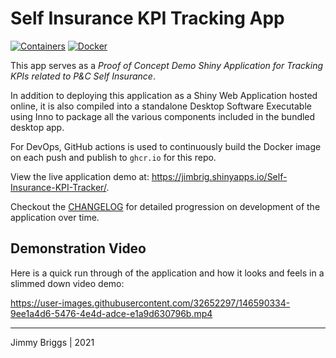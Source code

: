 # Self Insurance KPI Tracking App

[![Containers](https://ghcr-badge.deta.dev/jimbrig/self-insurance-kpi-app/tags?ignore=sha256*&label=Containers&color=blue)](https://github.com/jimbrig/self-insurance-kpi-app/pkgs/container/self-insurance-kpi-app)
[![Docker](https://github.com/jimbrig/self-insurance-kpi-app/actions/workflows/docker.yml/badge.svg)](https://github.com/jimbrig/self-insurance-kpi-app/actions/workflows/docker.yml)

This app serves as a *Proof of Concept Demo Shiny Application for Tracking KPIs related to P&C Self Insurance*.

In addition to deploying this application as a Shiny Web Application hosted online, it is also compiled into a standalone Desktop Software Executable using Inno to package all the various components included in the bundled desktop app.

For DevOps, GitHub actions is used to continuously build the Docker image on each push and publish to `ghcr.io` for this repo.

View the live application demo at: <https://jimbrig.shinyapps.io/Self-Insurance-KPI-Tracker/>.

Checkout the [CHANGELOG](CHANGELOG.md) for detailed progression on development of the application over time.

## Demonstration Video

Here is a quick run through of the application and how it looks and feels in a slimmed down video demo:

https://user-images.githubusercontent.com/32652297/146590334-9ee1a4d6-5476-4e4d-adce-e1a9d630796b.mp4

***

Jimmy Briggs | 2021
